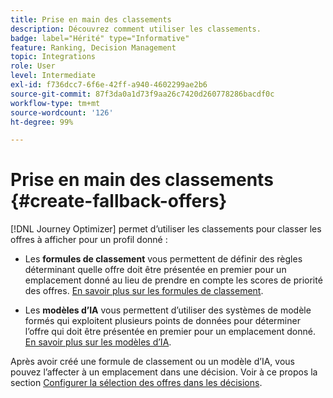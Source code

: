 ```yaml
---
title: Prise en main des classements
description: Découvrez comment utiliser les classements.
badge: label="Hérité" type="Informative"
feature: Ranking, Decision Management
topic: Integrations
role: User
level: Intermediate
exl-id: f736dcc7-6f6e-42ff-a940-4602299ae2b6
source-git-commit: 87f3da0a1d73f9aa26c7420d260778286bacdf0c
workflow-type: tm+mt
source-wordcount: '126'
ht-degree: 99%

---
```


# Prise en main des classements {#create-fallback-offers}

[!DNL Journey Optimizer] permet d’utiliser les classements pour classer les offres à afficher pour un profil donné :

* Les **formules de classement** vous permettent de définir des règles déterminant quelle offre doit être présentée en premier pour un emplacement donné au lieu de prendre en compte les scores de priorité des offres. [En savoir plus sur les formules de classement](create-ranking-formulas.md).

* Les **modèles d’IA** vous permettent d’utiliser des systèmes de modèle formés qui exploitent plusieurs points de données pour déterminer l’offre qui doit être présentée en premier pour un emplacement donné. [En savoir plus sur les modèles d’IA](ai-models.md).

Après avoir créé une formule de classement ou un modèle d’IA, vous pouvez l’affecter à un emplacement dans une décision. Voir à ce propos la section [Configurer la sélection des offres dans les décisions](../offer-activities/configure-offer-selection.md).
